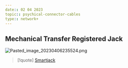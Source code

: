 ```yaml
---
date:: 02 04 2023
topic:: psychical-connector-cables
type:: network+
---
```

## Mechanical Transfer Registered Jack 
![Pasted_image_20230406235524.png](/static/Pasted_image_20230406235524.png)


>[!quote] [Smartjack](/obisdian_ntoes/notes_obsidian/ZPythonref/DjangoFramework/Network+/Phisicall/Smartjack.md)